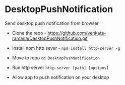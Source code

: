 # DesktopPushNotification
Send desktop push notification from browser

- Clone the repo - https://github.com/venkata-ramana/DesktopPushNotification.git

- Install npm http sever - ```npm install http-server -g```

- Move to repo ```cd DesktopPushNotification```

- Run http server ```http-server [path] [options]```

- Allow app to push notification on your desktop 
